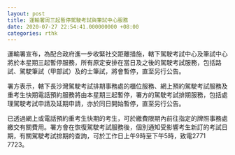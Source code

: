 ```yaml
---
layout: post
title: 運輸署周三起暫停駕駛考試與筆試中心服務
date: 2020-07-27 22:54:41.000000000 +08:00
categories: rthk
---
```


運輸署宣布，為配合政府進一步收緊社交距離措施，轄下駕駛考試中心及筆試中心將於本星期三起暫停服務，所有原定安排在當日及之後的駕駛考試服務，包括路試、駕駛筆試（甲部試）及的士筆試，將會暫停，直至另行公告。

署方表示，轄下長沙灣駕駛考試排期事務處的櫃位服務、網上預約駕駛考試服務及重考生快期電話預約服務將由本星期三起暫停，署方的駕駛考試排期服務，包括處理駕駛考試申請及延期申請，亦於同日開始暫停，直至另行公告。

已透過網上或電話預約重考生快期的考生，可於繳費限期內前往指定的牌照事務處繳交有關費用。署方會在恢復駕駛考試服務後，個別通知受影響考生新訂的考試日期，有關駕駛考試排期的查詢，可於工作日上午9時至下午5時，致電2771 7723。
